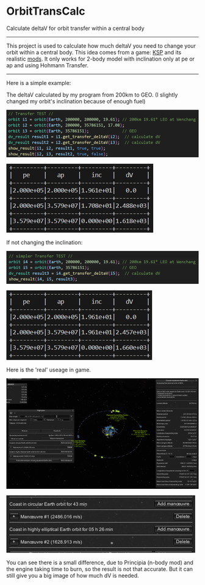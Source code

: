 # OrbitTransCalc
Calculate deltaV for orbit transfer within a central body

---

This project is used to calculate how much deltaV you need to change your orbit within a central body. This idea comes from a game: [KSP](https://store.steampowered.com/app/220200/Kerbal_Space_Program/) and its realistic [mods](https://forum.kerbalspaceprogram.com/topic/190040-rp-1-realistic-progression-one-for-ksp-1123/). It only works for 2-body model with inclination only at pe or ap and using Hohmann Transfer.

---

Here is a simple example:

The deltaV calculated by my program from 200km to GEO. (I slightly changed my orbit's inclination because of enough fuel)

![i1](./img/img1.png)

![i2](./img/img2.png)

If not changing the inclination:

![i5](./img/img5.png)

![i6](./img/img6.png)

Here is the 'real' useage in game.

![i3](./img/img3.png)

![i4](./img/img4.png)

You can see there is a small difference, due to Principia (n-body mod) and the engine taking time to burn, so the result is not that accurate. But it can still give you a big image of how much dV is needed.